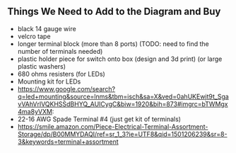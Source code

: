 
Things We Need to Add to the Diagram and Buy
--------------------------------------------
* black 14 gauge wire
* velcro tape
* longer terminal block (more than 8 ports) (TODO: need to find the number of terminals needed)
* plastic holder piece for switch onto box (design and 3d print) (or large plastic washers)
* 680 ohms resisters (for LEDs)
* Mounting kit for LEDs
 * https://www.google.com/search?q=led+mounting&source=lnms&tbm=isch&sa=X&ved=0ahUKEwjt9t_SgavVAhVrlVQKHSSdBHYQ_AUICygC&biw=1920&bih=873#imgrc=bTWMgx4ma8yVXM:
* 22-16 AWG Spade Terminal #4 (just get kit of terminals)
 * https://smile.amazon.com/Piece-Electrical-Terminal-Assortment-Storage/dp/B00MMYDAQI/ref=sr_1_3?ie=UTF8&qid=1501206239&sr=8-3&keywords=terminal+assortment
